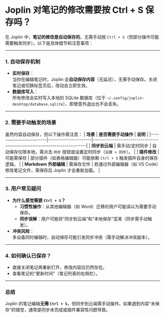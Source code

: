 

# Joplin 对笔记的修改需要按 Ctrl + S 保存吗？

在 Joplin 中，**笔记的修改是自动保存的**，无需手动按 `Ctrl + S`（但部分操作可能需要触发同步）。以下是具体细节和注意事项：

---

### **1. 自动保存机制**
- **实时保存**：  
  当你在编辑笔记时，Joplin 会**自动保存内容**（无延迟），无需手动保存。关闭笔记或切换标签页后，改动会立即生效。  
- **数据库写入**：  
  所有修改会实时写入本地的 SQLite 数据库（位于 `~/.config/joplin-desktop/database.sqlite`），即使意外退出也不会丢失。

---

### **2. 需要手动触发的场景**
虽然内容自动保存，但以下操作需注意：
| **场景**                | **是否需要手动操作** | **说明**                                                                 |
|-------------------------|----------------------|--------------------------------------------------------------------------|
| **同步到云端**          | 需手动/定时同步      | 自动保存仅限本地，需点击 `同步` 按钮或设置定时同步（`设置 > 同步`）。       |
| **插件修改**            | 可能需保存           | 部分插件（如表格编辑器）可能依赖 `Ctrl + S` 触发插件自身的保存逻辑。         |
| **Markdown 外部编辑**   | 需保存文件           | 若通过外部编辑器（如 VS Code）修改笔记文件，需保存后 Joplin 才会重新加载。 |

---

### **3. 用户常见疑问**
- **为什么感觉需要 `Ctrl + S`？**  
  - **习惯性操作**：从其他编辑器（如 Word）迁移的用户可能误以为需要手动保存。  
  - **同步误解**：用户可能将“同步到云端”和“本地保存”混淆（同步需手动触发）。  
- **冲突风险**：  
  多设备同时编辑时，自动保存可能引发同步冲突（需手动解决冲突副本）。

---

### **4. 如何确认已保存？**
- 直接关闭笔记再重新打开，修改内容应仍然存在。  
- 查看笔记的“更新时间”（笔记列表的右侧栏）。

---

### **总结**  
Joplin 的笔记编辑**无需 `Ctrl + S`**，但同步到云端需手动操作。如果遇到内容“未保存”的错觉，通常是同步未完成或插件兼容性问题导致。